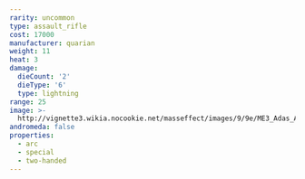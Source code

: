 ```yaml
---
rarity: uncommon
type: assault_rifle
cost: 17000
manufacturer: quarian
weight: 11
heat: 3
damage:
  dieCount: '2'
  dieType: '6'
  type: lightning
range: 25
image: >-
  http://vignette3.wikia.nocookie.net/masseffect/images/9/9e/ME3_Adas_Anti-Synthetic_Assault_Rifle.png/revision/latest/scale-to-width-down/200?cb=20120809190433
andromeda: false
properties:
  - arc
  - special
  - two-handed
---
```

